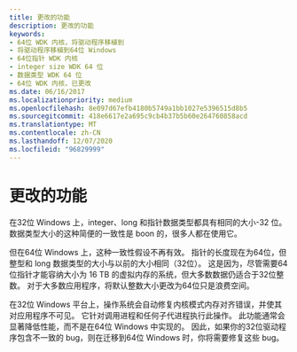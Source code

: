 ```yaml
---
title: 更改的功能
description: 更改的功能
keywords:
- 64位 WDK 内核，将驱动程序移植到
- 将驱动程序移植到64位 Windows
- 64位指针 WDK 内核
- integer size WDK 64 位
- 数据类型 WDK 64 位
- 64位 WDK 内核，已更改
ms.date: 06/16/2017
ms.localizationpriority: medium
ms.openlocfilehash: 8e097d67efb4180b5749a1bb1027e5396515d8b5
ms.sourcegitcommit: 418e6617e2a695c9cb4b37b5b60e264760858acd
ms.translationtype: MT
ms.contentlocale: zh-CN
ms.lasthandoff: 12/07/2020
ms.locfileid: "96829999"
---
```

# <a name="whats-changed"></a>更改的功能





在32位 Windows 上，integer、long 和指针数据类型都具有相同的大小-32 位。 数据类型大小的这种简便的一致性是 boon 的，很多人都在使用它。

但在64位 Windows 上，这种一致性假设不再有效。 指针的长度现在为64位，但整型和 long 数据类型的大小与以前的大小相同（32位）。 这是因为，尽管需要64位指针才能容纳大小为 16 TB 的虚拟内存的系统，但大多数数据仍适合于32位整数。 对于大多数应用程序，将默认整数大小更改为64位只是浪费空间。

在32位 Windows 平台上，操作系统会自动修复内核模式内存对齐错误，并使其对应用程序不可见。 它针对调用进程和任何子代进程执行此操作。 此功能通常会显著降低性能，而不是在64位 Windows 中实现的。 因此，如果你的32位驱动程序包含不一致的 bug，则在迁移到64位 Windows 时，你将需要修复这些 bug。

 

 





